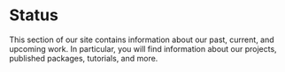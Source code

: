 # Status

This section of our site contains information about our past, current,
and upcoming work.  In particular, you will find information about our
projects, published packages, tutorials, and more.
